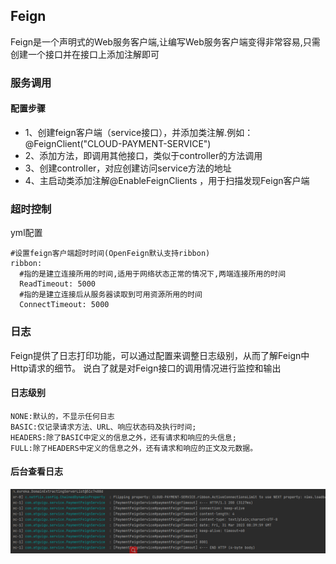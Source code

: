 ## Feign
Feign是一个声明式的Web服务客户端,让编写Web服务客户端变得非常容易,只需创建一个接口并在接口上添加注解即可

### 服务调用
#### 配置步骤
- 1、创建feign客户端（service接口），并添加类注解.例如：@FeignClient("CLOUD-PAYMENT-SERVICE")
- 2、添加方法，即调用其他接口，类似于controller的方法调用
- 3、创建controller，对应创建访问service方法的地址
- 4、主启动类添加注解@EnableFeignClients ，用于扫描发现Feign客户端



### 超时控制
yml配置
```
#设置feign客户端超时时间(OpenFeign默认支持ribbon)
ribbon:
  #指的是建立连接所用的时间,适用于网络状态正常的情况下,两端连接所用的时间
  ReadTimeout: 5000
  #指的是建立连接后从服务器读取到可用资源所用的时间
  ConnectTimeout: 5000
```


### 日志
Feign提供了日志打印功能，可以通过配置来调整日志级别，从而了解Feign中Http请求的细节。
说白了就是对Feign接口的调用情况进行监控和输出

#### 日志级别
```
NONE:默认的，不显示任何日志
BASIC:仅记录请求方法、URL、响应状态码及执行时间;
HEADERS:除了BASIC中定义的信息之外，还有请求和响应的头信息;
FULL:除了HEADERS中定义的信息之外，还有请求和响应的正文及元数据。
```

#### 后台查看日志
![img.png](img.png)



